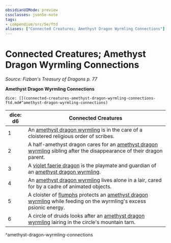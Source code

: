 ```yaml
---
obsidianUIMode: preview
cssclasses: json5e-note
tags:
- compendium/src/5e/ftd
aliases: ["Connected Creatures; Amethyst Dragon Wyrmling Connections"]
---
```

# Connected Creatures; Amethyst Dragon Wyrmling Connections
*Source: Fizban's Treasury of Dragons p. 77* 

**Amethyst Dragon Wyrmling Connections**

`dice: [](connected-creatures-amethyst-dragon-wyrmling-connections-ftd.md#^amethyst-dragon-wyrmling-connections)`

| dice: d6 | Connected Creatures |
|----------|---------------------|
| 1 | An [amethyst dragon wyrmling](/3-Mechanics/CLI/bestiary/dragon/amethyst-dragon-wyrmling-ftd.md) is in the care of a cloistered religious order of scribes. |
| 2 | A half-amethyst dragon cares for an [amethyst dragon wyrmling](/3-Mechanics/CLI/bestiary/dragon/amethyst-dragon-wyrmling-ftd.md) sibling after the disappearance of their dragon parent. |
| 3 | A [violet faerie dragon](/3-Mechanics/CLI/bestiary/dragon/faerie-dragon-violet.md) is the playmate and guardian of an [amethyst dragon wyrmling](/3-Mechanics/CLI/bestiary/dragon/amethyst-dragon-wyrmling-ftd.md). |
| 4 | An [amethyst dragon wyrmling](/3-Mechanics/CLI/bestiary/dragon/amethyst-dragon-wyrmling-ftd.md) lives alone in a lair, cared for by a cadre of animated objects. |
| 5 | A cloister of [flumphs](/3-Mechanics/CLI/bestiary/aberration/flumph.md) protects an [amethyst dragon wyrmling](/3-Mechanics/CLI/bestiary/dragon/amethyst-dragon-wyrmling-ftd.md) while feeding on the wyrmling's excess psionic energy. |
| 6 | A circle of druids looks after an [amethyst dragon wyrmling](/3-Mechanics/CLI/bestiary/dragon/amethyst-dragon-wyrmling-ftd.md) lairing in the circle's mountain tarn. |
^amethyst-dragon-wyrmling-connections